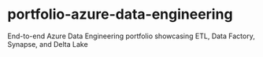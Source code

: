 # portfolio-azure-data-engineering
End-to-end Azure Data Engineering portfolio showcasing ETL, Data Factory, Synapse, and Delta Lake
